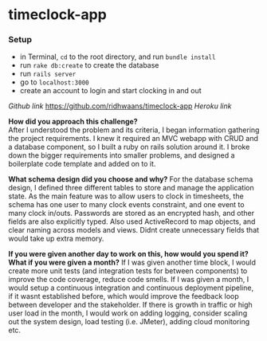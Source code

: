 # timeclock-app

### Setup
- in Terminal, `cd` to the root directory, and run `bundle install`
- run `rake db:create` to create the database
- run `rails server`
- go to `localhost:3000`
- create an account to login and start clocking in and out

*Github link* https://github.com/ridhwaans/timeclock-app
*Heroku link*

**How did you approach this challenge?**  
After I understood the problem and its criteria, I began information gathering the project requirements. I knew it required an MVC webapp with CRUD and a database component, so I built a ruby on rails solution around it. I broke down the bigger requirements into smaller problems, and designed a boilerplate code template and added on to it. 

**What schema design did you choose and why?** 
For the database schema design, I defined three different tables to store and manage the application state. As the main feature was to allow users to clock in timesheets, the schema has one user to many clock events constraint, and one event to many clock in/outs. Passwords are stored as an encrypted hash, and other fields are also explicitly typed. Also used ActiveRecord to map objects, and clear naming across models and views. Didnt create unnecessary fields that would take up extra memory.

**If you were given another day to work on this, how would you spend it? What if you were given a month?**
If I was given another time block, I would create more unit tests (and integration tests for between components) to improve the code coverage, reduce code smells. If I was given a month, I would setup a continuous integration and continuous deployment pipeline, if it wasnt established before, which would improve the feedback loop between developer and the stakeholder. If there is growth in traffic or high user load in the month, I would work on adding logging, consider scaling out the system design, load testing (i.e. JMeter), adding cloud monitoring etc.
